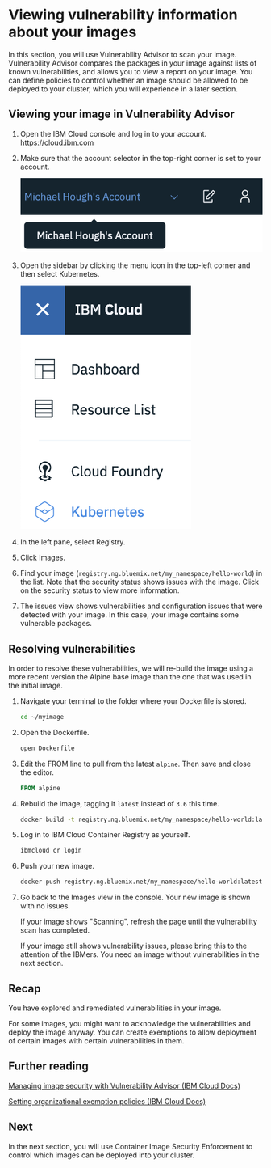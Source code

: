 # Viewing vulnerability information about your images

In this section, you will use Vulnerability Advisor to scan your image. Vulnerability Advisor compares the packages in your image against lists of known vulnerabilities, and allows you to view a report on your image. You can define policies to control whether an image should be allowed to be deployed to your cluster, which you will experience in a later section.

## Viewing your image in Vulnerability Advisor

1. Open the IBM Cloud console and log in to your account. <https://cloud.ibm.com>

2. Make sure that the account selector in the top-right corner is set to your account.

    ![IBM Cloud account selector](./5_1.png)

3. Open the sidebar by clicking the menu icon in the top-left corner and then select Kubernetes.

    ![Kubernetes button in sidebar](./5_2.png)

4. In the left pane, select Registry.

5. Click Images.

6. Find your image (`registry.ng.bluemix.net/my_namespace/hello-world`) in the list. Note that the security status shows issues with the image. Click on the security status to view more information.

7. The issues view shows vulnerabilities and configuration issues that were detected with your image. In this case, your image contains some vulnerable packages.

## Resolving vulnerabilities

In order to resolve these vulnerabilities, we will re-build the image using a more recent version the Alpine base image than the one that was used in the initial image.

1. Navigate your terminal to the folder where your Dockerfile is stored.

    ```bash
    cd ~/myimage
    ```

2. Open the Dockerfile.

    ```bash
    open Dockerfile
    ```

3. Edit the FROM line to pull from the latest `alpine`. Then save and close the editor.

    ```Dockerfile
    FROM alpine
    ```

4. Rebuild the image, tagging it `latest` instead of `3.6` this time.

    ```bash
    docker build -t registry.ng.bluemix.net/my_namespace/hello-world:latest .
    ```

5. Log in to IBM Cloud Container Registry as yourself.

    ```bash
    ibmcloud cr login
    ```

6. Push your new image.

    ```bash
    docker push registry.ng.bluemix.net/my_namespace/hello-world:latest
    ```

7. Go back to the Images view in the console. Your new image is shown with no issues.

    If your image shows "Scanning", refresh the page until the vulnerability scan has completed.

    If your image still shows vulnerability issues, please bring this to the attention of the IBMers. You need an image without vulnerabilities in the next section.

## Recap

You have explored and remediated vulnerabilities in your image.

For some images, you might want to acknowledge the vulnerabilities and deploy the image anyway. You can create exemptions to allow deployment of certain images with certain vulnerabilities in them.

## Further reading

[Managing image security with Vulnerability Advisor (IBM Cloud Docs)](https://console.bluemix.net/docs/services/va/va_index.html#va_index)

[Setting organizational exemption policies (IBM Cloud Docs)](https://console.bluemix.net/docs/services/va/va_index.html#va_managing_policy)

## Next

In the next section, you will use Container Image Security Enforcement to control which images can be deployed into your cluster.
